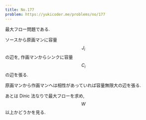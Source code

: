 ```yaml
---
title: No.177
problem: https://yukicoder.me/problems/no/177
---
```

最大フロー問題である.

ソースから原画マンに容量 $$ J_i $$ の辺を, 作画マンからシンクに容量 $$ C_i $$ の辺を張る.

原画マンから作画マンへは相性があっていれば容量無限大の辺を張る.

あとは Dinic 法なりで最大フローを求め, $$ W $$ 以上かどうかを見る.
